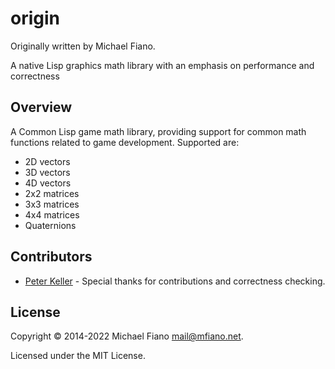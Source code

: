 # origin

Originally written by Michael Fiano.

A native Lisp graphics math library with an emphasis on performance and correctness

## Overview

A Common Lisp game math library, providing support for common math functions related to game
development. Supported are:

* 2D vectors
* 3D vectors
* 4D vectors
* 2x2 matrices
* 3x3 matrices
* 4x4 matrices
* Quaternions

## Contributors

* [Peter Keller](https://github.com/psilord) - Special thanks for contributions and correctness
  checking.

## License

Copyright © 2014-2022 Michael Fiano <mail@mfiano.net>.

Licensed under the MIT License.
